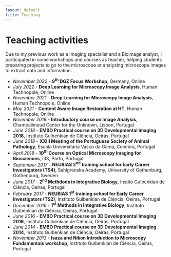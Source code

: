 ```yaml
---
layout: default
title: Teaching
---
```

# Teaching activities
Due to my previous work as a Imaging specialist and a Bioimage analyst, I participated in some workshops and courses as teacher, helping students preparing projects to go to the microscope or analyzing microscope images to extract data and information.

- _November 2022_ - __9<sup>th</sup> DGZ Focus Workshop__, Germany, Online
- _July 2022_ - __Deep Learning for Microscopy Image Analysis__, Human Technopole, Online
- _November 2021_ - __Deep Learning for Microscopy Image Analysis__, Human Technopole, Online
- _May 2021_ - __Content Aware Image Restoration at HT__, Human Technopole, Online
- _November 2018_ - __Introductory course on Image Analysis__, Champalimaud Center for the Unknown, Lisbon, Portugal
- _June 2018_ - __EMBO Practical course on 3D Developmental Imaging 2018__, Instituto Gulbenkian de Ciência, Oeiras, Portugal
- _June 2018_ - __XXIII Meeting of the Portuguese Society of Animal Pathology__, Escola Universitária Vasco da Gama, Coimbra, Portugal
- _April 2018_ - __10<sup>th</sup> Course on Optical Microscopy Imaging for Biosciences__, i3S, Porto, Portugal
- _September 2017_ - __NEUBIAS 2<sup>nd</sup> training school for Early Career Investigators (TS4)__, Sahlgrenska Academy, University of Gothenburg, Gothenburg, Sweden
- _June 2017_ - __2<sup>nd</sup> Methdods in Integrative Biology__, Instito Gulbenkian de Ciência, Oeiras, Portugal
- _February 2017_ - __NEUBIAS 1<sup>st</sup> training school for Early Career Investigators (TS2)__, Instituto Gulbenkian de Ciência, Oeiras, Portugal
- _December 2016_ - __1<sup>st</sup> Methods in Integrative Biology__, Instituto Gulbenkian de Ciência, Oeiras, Portugal
- _June 2016_ - __EMBO Practical course on 3D Developmental Imaging 2016__, Instituto Gulbenkian de Ciência, Oeiras, Portugal
- _June 2014_ - __EMBO Practical course on 3D Developmental Imaging 2014__, Instituto Gulbenkian de Ciência, Oeiras, Portugal
- _November 2013_ - __Isaza and Nikon Introduction to Microscopy Fundamentals workshop__, Instituto Gulbenkian de Ciência, Oeiras, Portugal
